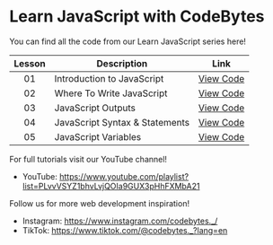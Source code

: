# Learn JavaScript with CodeBytes
You can find all the code from our Learn JavaScript series here!

| Lesson | Description | Link
| :---: | ----- | --- |
| 01 | Introduction to JavaScript | [View Code](https://github.com/CodeBytes94/learn-javascript/blob/main/the-fundamentals/introduction-to-javascript.js)
| 02 | Where To Write JavaScript | [View Code](https://github.com/CodeBytes94/learn-javascript/tree/main/the-fundamentals/where-to-write-javascript)
| 03 | JavaScript Outputs | [View Code](https://github.com/CodeBytes94/learn-javascript/tree/main/the-fundamentals/javascript-outputs)
| 04 | JavaScript Syntax & Statements | [View Code](https://github.com/CodeBytes94/learn-javascript/tree/main/the-fundamentals/javascript-syntax-and-statements)
| 05 | JavaScript Variables | [View Code](https://github.com/CodeBytes94/learn-javascript/tree/main/05-javascript-variables-let-const-var)

For full tutorials visit our YouTube channel!
- YouTube: https://www.youtube.com/playlist?list=PLvvVSYZ1bhvLvjQOIa9GUX3pHhFXMbA21

Follow us for more web development inspiration!
- Instagram: https://www.instagram.com/codebytes._/
- TikTok: https://www.tiktok.com/@codebytes._?lang=en
